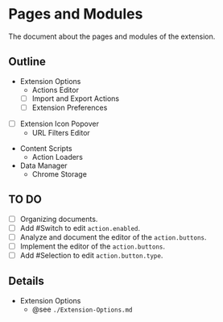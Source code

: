 # Pages and Modules

<!-- > 2018-11-04T19:46:31+0800 -->

The document about the pages and modules of the extension.

## Outline

- Extension Options
	- Actions Editor
	- [ ] Import and Export Actions
	- [ ] Extension Preferences
- [ ] Extension Icon Popover
	- URL Filters Editor
- Content Scripts
	- Action Loaders
- Data Manager
	- Chrome Storage

## TO DO

- [ ] Organizing documents.
- [ ] Add #Switch to edit `action.enabled`.
- [ ] Analyze and document the editor of the `action.buttons`.
- [ ] Implement the editor of the `action.buttons`.
- [ ] Add #Selection to edit `action.button.type`.

## Details

- Extension Options
	- @see `./Extension-Options.md`
